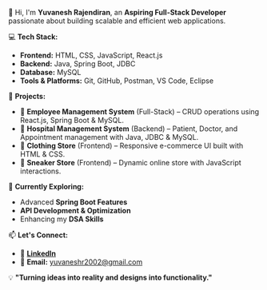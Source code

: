 👋 Hi, I'm **Yuvanesh Rajendiran**, an **Aspiring Full-Stack Developer** passionate about building scalable and efficient web applications.  

💻 **Tech Stack:**  
- **Frontend:** HTML, CSS, JavaScript, React.js  
- **Backend:** Java, Spring Boot, JDBC  
- **Database:** MySQL  
- **Tools & Platforms:** Git, GitHub, Postman, VS Code, Eclipse  

📌 **Projects:**  
- 🏢 **Employee Management System** (Full-Stack) – CRUD operations using React.js, Spring Boot & MySQL.  
- 🏥 **Hospital Management System** (Backend) – Patient, Doctor, and Appointment management with Java, JDBC & MySQL.  
- 👕 **Clothing Store** (Frontend) – Responsive e-commerce UI built with HTML & CSS.  
- 👟 **Sneaker Store** (Frontend) – Dynamic online store with JavaScript interactions.  

🚀 **Currently Exploring:**  
- Advanced **Spring Boot Features**  
- **API Development & Optimization**  
- Enhancing my **DSA Skills**  

📫 **Let's Connect:**  
- 🔗 [**LinkedIn**](https://www.linkedin.com/in/yuvanesh-rajendian/)  
- 📧 **Email:** yuvaneshr2002@gmail.com  

💡 **"Turning ideas into reality and designs into functionality."**  
